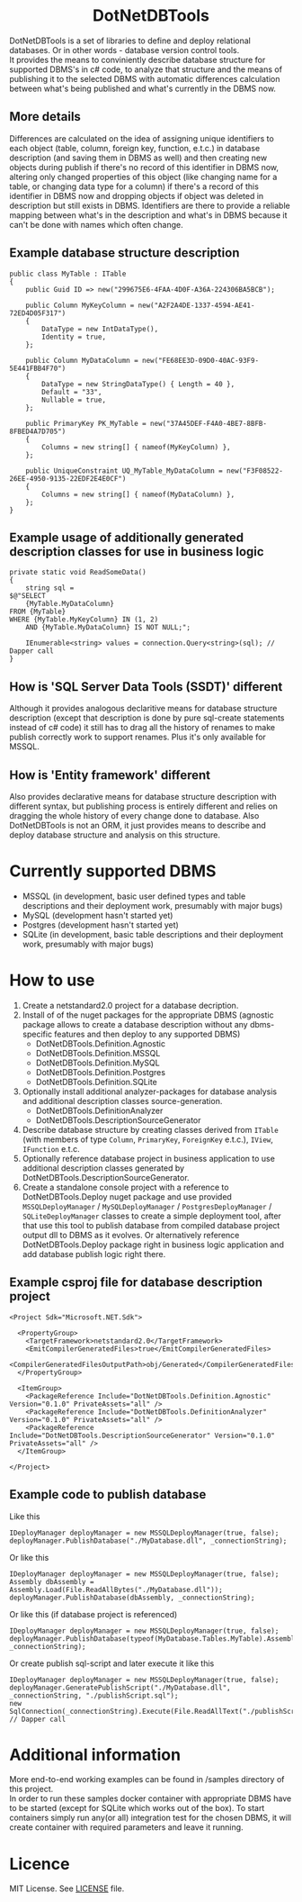 <h1 align="center">DotNetDBTools</h1>

DotNetDBTools is a set of libraries to define and deploy relational databases. Or in other words - database version control tools.<br/>
It provides the means to conviniently describe database structure for supported DBMS's in c# code, to analyze that structure and the means of publishing it to the selected DBMS with automatic differences calculation between what's being published and what's currently in the DBMS now.<br/>

## More details
Differences are calculated on the idea of assigning unique identifiers to each object (table, column, foreign key, function, e.t.c.) in database description (and saving them in DBMS as well) and then creating new objects during publish if there's no record of this identifier in DBMS now, altering only changed properties of this object (like changing name for a table, or changing data type for a column) if there's a record of this identifier in DBMS now and dropping objects if object was deleted in description but still exists in DBMS. Identifiers are there to provide a reliable mapping between what's in the description and what's in DBMS because it can't be done with names which often change.

## Example database structure description
```
public class MyTable : ITable
{
    public Guid ID => new("299675E6-4FAA-4D0F-A36A-224306BA5BCB");

    public Column MyKeyColumn = new("A2F2A4DE-1337-4594-AE41-72ED4D05F317")
    {
        DataType = new IntDataType(),
        Identity = true,
    };

    public Column MyDataColumn = new("FE68EE3D-09D0-40AC-93F9-5E441FBB4F70")
    {
        DataType = new StringDataType() { Length = 40 },
        Default = "33",
        Nullable = true,
    };

    public PrimaryKey PK_MyTable = new("37A45DEF-F4A0-4BE7-8BFB-8FBED4A7D705")
    {
        Columns = new string[] { nameof(MyKeyColumn) },
    };

    public UniqueConstraint UQ_MyTable_MyDataColumn = new("F3F08522-26EE-4950-9135-22EDF2E4E0CF")
    {
        Columns = new string[] { nameof(MyDataColumn) },
    };
}
```

## Example usage of additionally generated description classes for use in business logic
```
private static void ReadSomeData()
{
    string sql =
$@"SELECT
    {MyTable.MyDataColumn}
FROM {MyTable}
WHERE {MyTable.MyKeyColumn} IN (1, 2)
    AND {MyTable.MyDataColumn} IS NOT NULL;";

    IEnumerable<string> values = connection.Query<string>(sql); // Dapper call
}
```

## How is 'SQL Server Data Tools (SSDT)' different
Although it provides analogous declaritive means for database structure description (except that description is done by pure sql-create statements instead of c# code) it still has to drag all the history of renames to make publish correctly work to support renames. Plus it's only available for MSSQL.

## How is 'Entity framework' different
Also provides declarative means for database structure description with different syntax, but publishing process is entirely different and relies on dragging the whole history of every change done to database. Also DotNetDBTools is not an ORM, it just provides means to describe and deploy database structure and analysis on this structure.

# Currently supported DBMS
+ MSSQL (in development, basic user defined types and table descriptions and their deployment work, presumably with major bugs)
+ MySQL (development hasn't started yet)
+ Postgres (development hasn't started yet)
+ SQLite (in development, basic table descriptions and their deployment  work, presumably with major bugs)

# How to use
1. Create a netstandard2.0 project for a database decription.
2. Install of of the nuget packages for the appropriate DBMS (agnostic package allows to create a database description without any dbms-specific features and then deploy to any supported DBMS)
   * DotNetDBTools.Definition.Agnostic
   * DotNetDBTools.Definition.MSSQL
   * DotNetDBTools.Definition.MySQL
   * DotNetDBTools.Definition.Postgres
   * DotNetDBTools.Definition.SQLite
3. Optionally install additional analyzer-packages for database analysis and additional description classes source-generation.
   * DotNetDBTools.DefinitionAnalyzer
   * DotNetDBTools.DescriptionSourceGenerator
4. Describe database structure by creating classes derived from `ITable` (with members of type `Column`, `PrimaryKey`, `ForeignKey` e.t.c.), `IView`, `IFunction` e.t.c.
5. Optionally reference database project in business application to use additional description classes generated by DotNetDBTools.DescriptionSourceGenerator.
6. Create a standalone console project with a reference to DotNetDBTools.Deploy nuget package and use provided `MSSQLDeployManager` / `MySQLDeployManager` / `PostgresDeployManager` / `SQLiteDeployManager` classes to create a simple deployment tool, after that use this tool to publish database from compiled database project output dll to DBMS as it evolves. Or alternatively reference DotNetDBTools.Deploy package right in business logic application and add database publish logic right there.

## Example csproj file for database description project
```
<Project Sdk="Microsoft.NET.Sdk">

  <PropertyGroup>
    <TargetFramework>netstandard2.0</TargetFramework>
    <EmitCompilerGeneratedFiles>true</EmitCompilerGeneratedFiles>
    <CompilerGeneratedFilesOutputPath>obj/Generated</CompilerGeneratedFilesOutputPath>
  </PropertyGroup>

  <ItemGroup>
    <PackageReference Include="DotNetDBTools.Definition.Agnostic" Version="0.1.0" PrivateAssets="all" />
    <PackageReference Include="DotNetDBTools.DefinitionAnalyzer" Version="0.1.0" PrivateAssets="all" />
    <PackageReference Include="DotNetDBTools.DescriptionSourceGenerator" Version="0.1.0" PrivateAssets="all" />
  </ItemGroup>

</Project>
```

## Example code to publish database
Like this
```
IDeployManager deployManager = new MSSQLDeployManager(true, false);
deployManager.PublishDatabase("./MyDatabase.dll", _connectionString);
```
Or like this
```
IDeployManager deployManager = new MSSQLDeployManager(true, false);
Assembly dbAssembly = Assembly.Load(File.ReadAllBytes("./MyDatabase.dll"));
deployManager.PublishDatabase(dbAssembly, _connectionString);
```
Or like this (if database project is referenced)
```
IDeployManager deployManager = new MSSQLDeployManager(true, false);
deployManager.PublishDatabase(typeof(MyDatabase.Tables.MyTable).Assembly, _connectionString);
```
Or create publish sql-script and later execute it like this
```
IDeployManager deployManager = new MSSQLDeployManager(true, false);
deployManager.GeneratePublishScript("./MyDatabase.dll", _connectionString, "./publishScript.sql");
new SqlConnection(_connectionString).Execute(File.ReadAllText("./publishScript.sql")); // Dapper call
```

# Additional information
More end-to-end working examples can be found in /samples directory of this project.<br/>
In order to run these samples docker container with appropriate DBMS have to be started (except for SQLite which works out of the box).
To start containers simply run any(or all) integration test for the chosen DBMS, it will create container with required parameters and leave it running.

# Licence
MIT License. See [LICENSE](LICENSE) file.